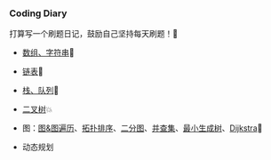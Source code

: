 ### Coding Diary

打算写一个刷题日记，鼓励自己坚持每天刷题！🥳

- [数组、字符串](1数组和字符串.md)🚀

- [链表](2链表.md)🎉
- [栈、队列](3栈和队列.md)🎈
- [二叉树](4二叉树.md)💥

- 图：[图&图遍历](6图（图遍历）.md)、[拓扑排序](6图（拓扑排序）.md)、[二分图](6图（二分图）.md)、[并查集](6图（并查集）.md)、[最小生成树](6图（最小生成树）.md)、[Dijkstra](6图（Dijkstra）.md)💪

- 动态规划

